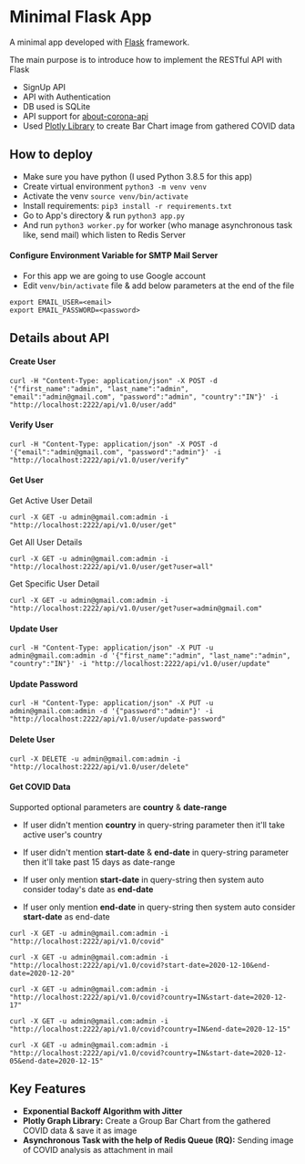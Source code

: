 # Minimal Flask App


A minimal app developed with [Flask](https://flask.palletsprojects.com/en/1.1.x/) framework.

The main purpose is to introduce how to implement the RESTful API with Flask

- SignUp API
- API with Authentication
- DB used is SQLite
- API support for [about-corona-api](https://about-corona.net/documentation)
- Used [Plotly Library](https://plotly.com/python/) to create Bar Chart image from gathered COVID data


## How to deploy

- Make sure you have python (I used Python 3.8.5 for this app)
- Create virtual environment `python3 -m venv venv`
- Activate the venv `source venv/bin/activate`
- Install requirements: `pip3 install -r requirements.txt`
- Go to App's directory & run `python3 app.py`
- And run `python3 worker.py` for worker (who manage asynchronous task like, send mail) which listen to Redis Server

#### Configure Environment Variable for SMTP Mail Server

- For this app we are going to use Google account
- Edit `venv/bin/activate` file & add below parameters at the end of the file

```shell script
export EMAIL_USER=<email>
export EMAIL_PASSWORD=<password>
```


## Details about API

#### Create User

```shell script
curl -H "Content-Type: application/json" -X POST -d '{"first_name":"admin", "last_name":"admin", "email":"admin@gmail.com", "password":"admin", "country":"IN"}' -i "http://localhost:2222/api/v1.0/user/add"
```

#### Verify User

```shell script
curl -H "Content-Type: application/json" -X POST -d '{"email":"admin@gmail.com", "password":"admin"}' -i "http://localhost:2222/api/v1.0/user/verify"
```

#### Get User

Get Active User Detail

```shell script
curl -X GET -u admin@gmail.com:admin -i "http://localhost:2222/api/v1.0/user/get"
```

Get All User Details

```shell script
curl -X GET -u admin@gmail.com:admin -i "http://localhost:2222/api/v1.0/user/get?user=all"
```

Get Specific User Detail

```shell script
curl -X GET -u admin@gmail.com:admin -i "http://localhost:2222/api/v1.0/user/get?user=admin@gmail.com"
```

#### Update User

```shell script
curl -H "Content-Type: application/json" -X PUT -u admin@gmail.com:admin -d '{"first_name":"admin", "last_name":"admin", "country":"IN"}' -i "http://localhost:2222/api/v1.0/user/update"
```

#### Update Password

```shell script
curl -H "Content-Type: application/json" -X PUT -u admin@gmail.com:admin -d '{"password":"admin"}' -i "http://localhost:2222/api/v1.0/user/update-password"
```

#### Delete User

```shell script
curl -X DELETE -u admin@gmail.com:admin -i "http://localhost:2222/api/v1.0/user/delete"
```

#### Get COVID Data
Supported optional parameters are **country** & **date-range**

- If user didn't mention **country** in query-string parameter then it'll take active user's country

- If user didn't mention **start-date** & **end-date** in query-string parameter then it'll take past 15 days as date-range

- If user only mention **start-date** in query-string then system auto consider today's date as **end-date**

- If user only mention **end-date** in query-string then system auto consider **start-date** as end-date

```shell script
curl -X GET -u admin@gmail.com:admin -i "http://localhost:2222/api/v1.0/covid"

curl -X GET -u admin@gmail.com:admin -i "http://localhost:2222/api/v1.0/covid?start-date=2020-12-10&end-date=2020-12-20"

curl -X GET -u admin@gmail.com:admin -i "http://localhost:2222/api/v1.0/covid?country=IN&start-date=2020-12-17"

curl -X GET -u admin@gmail.com:admin -i "http://localhost:2222/api/v1.0/covid?country=IN&end-date=2020-12-15"

curl -X GET -u admin@gmail.com:admin -i "http://localhost:2222/api/v1.0/covid?country=IN&start-date=2020-12-05&end-date=2020-12-15"
```


## Key Features

- **Exponential Backoff Algorithm with Jitter**
- **Plotly Graph Library:** Create a Group Bar Chart from the gathered COVID data & save it as image
- **Asynchronous Task with the help of Redis Queue (RQ):** Sending image of COVID analysis as attachment in mail
